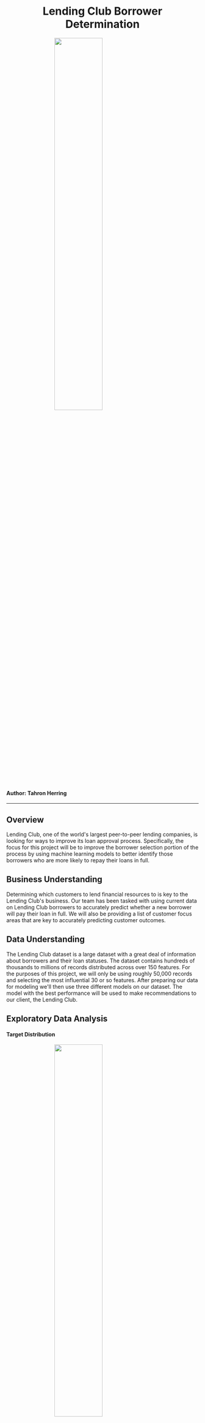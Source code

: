 <h1 style="text-align: center;"> Lending Club Borrower Determination </h1>
<img style="display: block;
            margin-left: auto;
            margin-right: auto;
            width: 50%;"
     src="images/loan_img.jpg" />

#### Author: Tahron Herring

<hr>

## Overview

<p style="text-align: left;"> 
Lending Club, one of the world's largest peer-to-peer lending companies, is looking for ways to improve its loan approval process.  Specifically, the focus for this project will be to improve the borrower selection portion of the process by using machine learning models to better identify those borrowers who are more likely to repay their loans in full.
</p>

## Business Understanding

<p style="text-align: left;"> 
Determining which customers to lend financial resources to is key to the Lending Club's business. Our team has been tasked with using current data on Lending Club borrowers to accurately predict whether a new borrower will pay their loan in full.  We will also be providing a list of customer focus areas that are key to accurately predicting customer outcomes.
</p>

## Data Understanding

<p style="text-align: left;"> 
The Lending Club dataset is a large dataset with a great deal of information about borrowers and their loan statuses. The dataset contains hundreds of thousands to millions of records distributed across over 150 features.  For the purposes of this project, we will only be using roughly 50,000 records and selecting the most influential 30 or so features. After preparing our data for modeling we'll then use three different models on our dataset. The model with the best performance will be used to make recommendations to our client, the Lending Club.
</p>

## Exploratory Data Analysis

#### Target Distribution
<img style="display: block;
            margin-left: auto;
            margin-right: auto;
            width: 50%;"
     src="images/targ_dist.jpg" />
     
#### Heatmap of Target and Numerical Features
<img style="display: block;
            margin-left: auto;
            margin-right: auto;
            width: 50%;"
     src="images/heatmap.jpg" />
     
#### Pair Plot of Target and Top Ten Correlated Features
<img style="display: block;
            margin-left: auto;
            margin-right: auto;
            width: 50%;"
     src="images/pairplot.png" />
     

## Modeling

### Logistic Regression Model

#### Train Classification Report
<img style="display: block;
            margin-left: auto;
            margin-right: auto;
            width: 50%;"
     src="images/log_train_class_rep.jpg" />

#### Test Classification Report
<img style="display: block;
            margin-left: auto;
            margin-right: auto;
            width: 50%;"
     src="images/log_test_class_rep.jpg" />

#### Important Features
<img style="display: block;
            margin-left: auto;
            margin-right: auto;
            width: 50%;"
     src="images/log_imp_feats.jpg" />
     
#### Confusion Matrix
<img style="display: block;
            margin-left: auto;
            margin-right: auto;
            width: 50%;"
     src="images/log_cm.jpg" />     
     
### Random Forest Model

#### Train Classification Report
<img style="display: block;
            margin-left: auto;
            margin-right: auto;
            width: 50%;"
     src="images/rf_train_class_rep.jpg" />

#### Test Classification Report
<img style="display: block;
            margin-left: auto;
            margin-right: auto;
            width: 50%;"
     src="images/rf_test_class_rep.jpg" />

#### Important Features
<img style="display: block;
            margin-left: auto;
            margin-right: auto;
            width: 50%;"
     src="images/rf_imp_feats.jpg" /> 
     
#### Confusion Matrix
<img style="display: block;
            margin-left: auto;
            margin-right: auto;
            width: 50%;"
     src="images/rf_cm.jpg" /> 
     
### XGBoost Model

#### Train Classification Report
<img style="display: block;
            margin-left: auto;
            margin-right: auto;
            width: 50%;"
     src="images/xgb_train_class_rep.jpg" />

#### Test Classification Report
<img style="display: block;
            margin-left: auto;
            margin-right: auto;
            width: 50%;"
     src="images/xgb_test_class_rep.jpg" />

#### Important Features     
<img style="display: block;
            margin-left: auto;
            margin-right: auto;
            width: 50%;"
     src="images/xgb_imp_feats.jpg" /> 
     
#### Confusion Matrix
<img style="display: block;
            margin-left: auto;
            margin-right: auto;
            width: 50%;"
     src="images/xgb_cm.jpg" /> 
     
## Modeling Conclusions

<p style="text-align: left;"> 
After evaluating our models and trying to improve our best performing model, we have a model with an accuracy score of around 98%.  
</p>

<p style="text-align: left;"> 
According to our best performing model:
</p>
<ul>
  <li>The true positive rate is 85% (10,648/12,500)</li>
  <li>The true negative rate is 13% (1,654/12,500)</li>
  <li>The false positive rate is 1% (171/12,500)</li>
  <li>The false negative rate is .21% (26/12,500)</li>
</ul>

<p style="text-align: left;"> 
Considering that the objective of this project is to find the best features to use when determining if a borrower will pay their loan in full, the false positive rate is important. It would be more damaging for the project, to predict that a borrower will repay their loan but they actually don't repay.  This model had 171 FP predictions which was the lowest for any of our models.   
</p>

## Recommendations

<p style="text-align: left;"> 
Using our best performing model the top five features Lending Club should be concerned with when considering if a potential borrower will repay their loan or not are the following:
</p>
<ul>
  <li>Is the loan term 60 months?</li>
  <li>Consider the amount currently committed to the loan.</li>
  <li>Consider the monthly payment for the loan.</li>
  <li>Consider the payments recieved so far for the loan.</li>
  <li>Consider the last amount recieved as a payment.</li>
</ul>
  
## Next Steps

<p style="text-align: left;">
This project can be improved to more accurately predict borrower behavior by incorporating some improvement techniques.  With this in mind, some potential next steps aimed at improving model performance would be the following:

 - Use more records: Only using 50,000 records from this dataset is a very small fraction of what is available and different sampling or selection techniques could be beneficial.

 - Use more features: As stated earlier, in this project we only used 30 of the over 150 features so there may be other features that contribute greatly to borrower behavior.

 - Apply different model parameters: Each model has many parameters that can be configured to try and produce better predictions.
    
 - Employ different models: Using other machine learning models may result in better results.    
</p>

## Contact Information

For additional information contact Tahron Herring at [tahron.herring@gmail.com](mailto:tahron.herring@gmail.com)

## Repository Structure

```
├── data
├── images
├──.gitignore
├── LCLP_I.ipynb
├── LCLP_II.ipynb
├── README.md
└── presentation.pdf